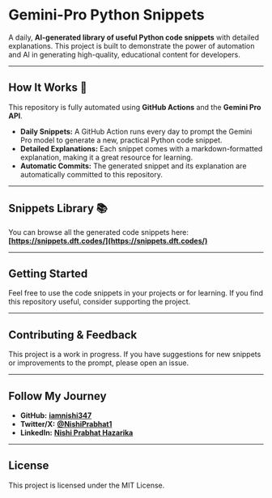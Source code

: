 # Gemini-Pro Python Snippets

A daily, **AI-generated library of useful Python code snippets** with detailed explanations. This project is built to demonstrate the power of automation and AI in generating high-quality, educational content for developers.

---

## How It Works 🤖

This repository is fully automated using **GitHub Actions** and the **Gemini Pro API**.

* **Daily Snippets:** A GitHub Action runs every day to prompt the Gemini Pro model to generate a new, practical Python code snippet.
* **Detailed Explanations:** Each snippet comes with a markdown-formatted explanation, making it a great resource for learning.
* **Automatic Commits:** The generated snippet and its explanation are automatically committed to this repository.

---

## Snippets Library 📚
You can browse all the generated code snippets here:
**[https://snippets.dft.codes/](https://snippets.dft.codes/)**

---

## Getting Started

Feel free to use the code snippets in your projects or for learning. If you find this repository useful, consider supporting the project.

---

## Contributing & Feedback

This project is a work in progress. If you have suggestions for new snippets or improvements to the prompt, please open an issue.

---

## Follow My Journey

* **GitHub:** **[iamnishi347](https://github.com/iamnishi347)**
* **Twitter/X:** **[@NishiPrabhat1](https://twitter.com/NishiPrabhat1)**
* **LinkedIn:** **[Nishi Prabhat Hazarika](https://www.linkedin.com/in/nishi-prabhat-hazarika)**

---

## License

This project is licensed under the MIT License.
